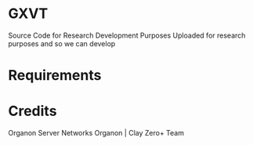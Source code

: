 # GXVT
Source Code for Research Development Purposes
Uploaded for research purposes and so we can develop
# Requirements

# Credits
Organon Server Networks 
Organon | Clay
Zero+ Team

